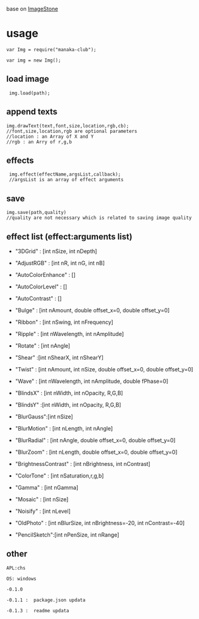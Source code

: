 base on [ImageStone](http://www.codeproject.com/Articles/13559/ImageStone)

# usage  

 ` var Img = require("manaka-club"); `
 
 ` var img = new Img(); `  
 
## load image  

	 img.load(path);   
	 
	
## append texts  

	img.drawText(text,font,size,location,rgb,cb);    	
	//font,size,location,rgb are optional parameters   	
	//location : an Array of X and Y   	
	//rgb : an Arry of r,g,b  
	
## effects  

	 img.effect(effectName,argsList,callback);   
	 //argsList is an array of effect arguments   
	
## save  

	img.save(path,quality)    	
	//quality are not necessary which is related to saving image quality   
	

## effect list (effect:arguments list)  

  * "3DGrid" : [int nSize, int nDepth]   
  
  * "AdjustRGB" : [int nR, int nG, int nB]  
  
  * "AutoColorEnhance" : []  
  
  * "AutoColorLevel" : []  
  
  * "AutoContrast" : []  
  
  * "Bulge" : [int nAmount, double offset_x=0, double offset_y=0]   
  
  * "Ribbon" : [int nSwing, int nFrequency]  
  
  * "Ripple" : [int nWavelength, int nAmplitude]  
  
  * "Rotate" : [int nAngle]  
  
  * "Shear" :[int nShearX, int nShearY]  
  
  * "Twist" : [int nAmount, int nSize, double offset_x=0, double offset_y=0]   
  
  * "Wave" : [int nWavelength, int nAmplitude, double fPhase=0]  
  
  * "BlindsX" : [int nWidth, int nOpacity, R,G,B]  
  
  * "BlindsY" :[int nWidth, int nOpacity, R,G,B]   
  
  * "BlurGauss":[int nSize]  
  
  * "BlurMotion" : [int nLength, int nAngle]  
  
  * "BlurRadial" : [int nAngle, double offset_x=0, double offset_y=0]  
  
  * "BlurZoom" : [int nLength, double offset_x=0, double offset_y=0]  
  
  * "BrightnessContrast" : [int nBrightness, int nContrast]  
  
  * "ColorTone" : [int nSaturation,r,g,b]  
  
  * "Gamma" : [int nGamma]  
  
  * "Mosaic" : [int nSize]  
  
  * "Noisify" : [int nLevel]  
  
  * "OldPhoto" : [int nBlurSize, int nBrightness=-20, int nContrast=-40]  
  
  * "PencilSketch":[int nPenSize, int nRange]  
  
## other  

	APL:chs  
	
	OS: windows  
	  
	-0.1.0  
	
	-0.1.1 :  package.json updata  
	
	-0.1.3 :  readme updata
		
	